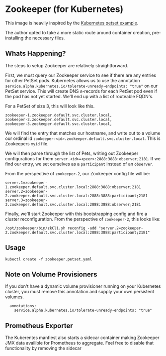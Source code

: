 # Zookeeper (for Kubernetes)

This image is heavily inspired by the [Kubernetes petset example](https://github.com/kubernetes/kubernetes/blob/master/test/e2e/testing-manifests/petset/zookeeper/petset.yaml).

The author opted to take a more static route around container creation, pre-installing the necessary files.

## Whats Happening?

The steps to setup Zookeeper are relatively straightforward.

First, we must query our Zookeeper service to see if there are any
entries for other PetSet pods. Kubernetes allows us to use the annotation
`service.alpha.kubernetes.io/tolerate-unready-endpoints: "true"` on our PetSet
service. This will create DNS `A`-records for each PetSet pod even if the pod
has not yet started. We'll end up with a list of routeable FQDN's.

For a PetSet of size 3, this will look like this.
```
zookeeper-1.zookeeper.default.svc.cluster.local,
zookeeper-2.zookeeper.default.svc.cluster.local,
zookeeper-3.zookeeper.default.svc.cluster.local,
```

We will find the entry that matches our hostname, and write out to a volume our
ordinal id `zookeeper-<id>.zookeeper.default.svc.cluster.local`. This is Zookeepers
`myid` file.

We will then parse through the list of Pets, writing out Zookeeper configurations
for them `server.<id>=<peer>:2888:3888:observer;2181`. If we find our entry, we
set ourselves as a `participant` instead of an `observer`.

From the perspective of `zookeeper-2`, our Zookeeper config file will be:

```
server.1=zookeeper-1.zookeeper.default.svc.cluster.local:2888:3888:observer;2181
server.2=zookeeper-2.zookeeper.default.svc.cluster.local:2888:3888:participant;2181
server.3=zookeeper-3.zookeeper.default.svc.cluster.local:2888:3888:observer;2181
```

Finally, we'll start Zookeeper with this bootstrapping config and fire a cluster
reconfiguration. From the perspective of `zookeeper-2`, this looks like:

``` apacheconf
/opt/zookeeper/bin/zkCli.sh reconfig -add "server.2=zookeeper-2.zookeeper.default.svc.cluster.local:2888:3888:participant;2181"
```

## Usage

`kubectl create -f zookeeper.petset.yaml`

## Note on Volume Provisioners
If you don't have a dynamic volume provisioner running on your Kubernetes cluster, you must remove this annotation and
supply your own persistent volumes.

```
  annotations:
    service.alpha.kubernetes.io/tolerate-unready-endpoints: "true"
```

## Prometheus Exporter

The Kuberentes manfiest also starts a sidecar container making Zookeeper JMX data availible for Prometheus to aggregate.
Feel free to disable that functionality by removing the sidecar